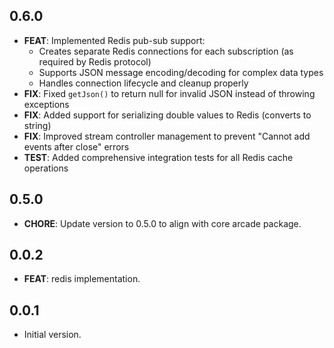 ## 0.6.0

- **FEAT**: Implemented Redis pub-sub support:
  - Creates separate Redis connections for each subscription (as required by Redis protocol)
  - Supports JSON message encoding/decoding for complex data types
  - Handles connection lifecycle and cleanup properly
- **FIX**: Fixed `getJson()` to return null for invalid JSON instead of throwing exceptions
- **FIX**: Added support for serializing double values to Redis (converts to string)
- **FIX**: Improved stream controller management to prevent "Cannot add events after close" errors
- **TEST**: Added comprehensive integration tests for all Redis cache operations

## 0.5.0

- **CHORE**: Update version to 0.5.0 to align with core arcade package.

## 0.0.2

- **FEAT**: redis implementation.

## 0.0.1

- Initial version.
